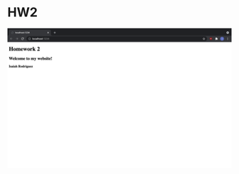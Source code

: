 # HW2
![website image](https://github.com/ierodriguez/HW2/blob/7fcd2ac87ae62d16a9d5f56988467886c7904a00/hw2website.png)
